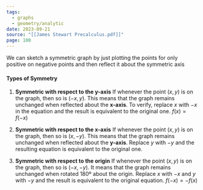 ```yaml
---
tags:
  - graphs
  - geometry/analytic
date: 2023-09-21
source: "[[James Stewart Precalculus.pdf]]"
page: 100
---
```

We can sketch a symmetric graph by just plotting the points for only positive on negative points and then reflect it about the symmetric axis
#### Types of Symmetry

1. **Symmetric with respect to the y-axis**
	If whenever the point $(x,y)$ is on the graph, then so is $(-x, y)$. This means that the graph remains unchanged when reflected about the **x-axis**. To verify, replace $x$ with $-x$ in the equation and the result is equivalent to the original one. $f(x) = f(-x)$

1. **Symmetric with respect to the x-axis**
	If whenever the point $(x,y)$ is on the graph, then so is $(x,-y)$.  This means that the graph remains unchanged when reflected about the **y-axis**. Replace $y$ with $-y$ and the resulting equation is equivalent to the original one.

1. **Symmetric with respect to the origin**
	If whenever the point $(x,y)$ is on the graph, then so is $(-x, -y)$. It means that the graph remains unchanged when rotated 180º about the origin. Replace $x$ with $-x$ and $y$ with $-y$ and the result is equivalent to the original equation. $f(-x) = -f(x)$ 



